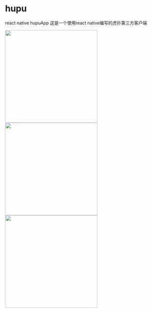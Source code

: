 # hupu
react native hupuApp
这是一个使用react native编写的虎扑第三方客户端
<div style={display:flex;}>
<img src="https://i.loli.net/2019/02/27/5c7663ba7d428.jpg" width="300">
<img src="https://i.loli.net/2019/02/27/5c7665d315b82.jpg" width="300">
<img src="https://i.loli.net/2019/02/27/5c7665f7423ed.jpg" width="300">
 </div>
